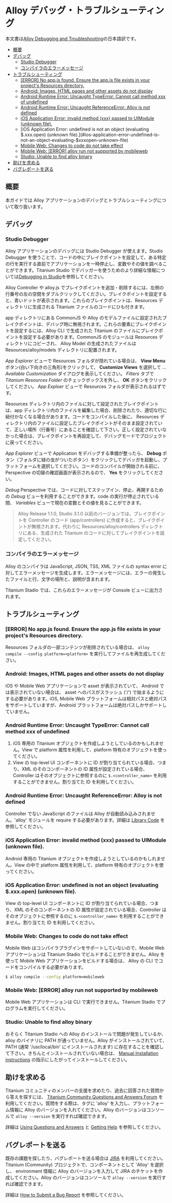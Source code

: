 Alloy デバッグ・トラブルシューティング
======================================

本文書は[Alloy Debugging and Troubleshooting](http://docs.appcelerator.com/titanium/3.0/#!/guide/Alloy_Debugging_and_Troubleshooting)の日本語訳です。


- [概要](#概要)
- [デバッグ](#デバッグ)
  - [Studio Debugger](#studio-debugger)
  - [コンパイラのエラーメッセージ](#コンパイラのエラーメッセージ)
- [トラブルシューティング](#トラブルシューティング)
  - [\[ERROR\] No app.js found. Ensure the app.js file exists in your project's Resources directory.](#error-no-appjs-found-ensure-the-appjs-file-exists-in-your-projects-resources-directory)
  - [Android: Images, HTML pages and other assets do not display](#android-images-html-pages-and-other-assets-do-not-display)
  - [Android Runtime Error: Uncaught TypeError: Cannot call method xxx of undefined](#android-runtime-error-uncaught-typeerror-cannot-call-method-xxx-of-undefined)
  - [Android Runtime Error: Uncaught ReferenceError: Alloy is not defined](#android-runtime-error-uncaught-referenceerror-alloy-is-not-defined)
  - [iOS Application Error: invalid method (xxx) passed to UIModule (unknown file).](#ios-application-error-invalid-method-xxx-passed-to-uimodule-unknown-file)
  - [iOS Application Error: undefined is not an object (evaluating $.xxx.open) (unknown file).](#ios-application-error-undefined-is-not-an-object-evaluating-$xxxopen-unknown-file)
  - [Mobile Web: Changes to code do not take effect](#mobile-web-changes-to-code-do-not-take-effect)
  - [Mobile Web: [ERROR] alloy run not supported by mobileweb](#mobile-web-error-alloy-run-not-supported-by-mobileweb)
  - [Studio: Unable to find alloy binary](#studio-unable-to-find-alloy-binary)
- [助けを求める](#助けを求める)
- [バグレポートを送る](#バグレポートを送る)


概要
----

本ガイドでは Alloy アプリケーションのデバッグとトラブルシューティングについて取り扱います。

<!--
This guide covers debugging and troubleshooting Alloy applications.
-->

デバッグ
--------

### Studio Debugger

Alloy アプリケーションのデバッグには Studio Debugger が使えます。Studio Debugger を使うことで、コードの中にブレイクポイントを設定して、ある特定の行を実行する直前でアプリケーションを一時停止し、変数やその値を調べることができます。Titanium Studio でデバッガーを使うためのより詳細な情報については[Debugging in Studio](http://docs.appcelerator.com/titanium/3.0/#!/guide/Debugging_in_Studio)を参照してください。

<!--
The Studio debugger can be utilized to debug your Alloy application. The Studio debugger allows you to set breakpoints in your code to pause your application before it executes a line and to examine variables and their values. Review Debugging in Studio for detailed information about using the debugger in Studio.
-->

Alloy Controller や alloy.js でブレイクポイントを追加・削除するには、左側の行番号の左の空間をダブルクリックしてください。ブレイクポイントを設定すると、青いドットが表示されます。これらのブレイクポイントは、Resources ディレクトリに生成される Titanium ファイルのコードにひも付きます。

<!--
Create breakpoints in your Alloy Controllers or alloy.js file by double-clicking in the left margin on the left side of a line number to add or remove a breakpoint. A blue dot appears for your breakpoint. These breakpoints map to the code in the generated Titanium file located in the Resources directory.
-->

app ディレクトリにある CommonJS や Alloy のモデルファイルに設定されたブレイクポイントは、デバッグ時に無視されます。これらの要素にブレイクポイントを設定するには、Alloy CLI で生成された Titanium のファイルにブレイクポイントを設定する必要があります。CommonJS のモジュールは Resources ディレクトリにコピーされ、 Alloy Model の生成されたファイルは Resources/alloy/models ディレクトリに配置されます。

<!--
Breakpoints set in the CommonJS modules and Alloy Model files in the app directory are ignored during debugging. To add breakpoints for these items, you need to add the breakpoints to the generated Titanium files created by the Alloy CLI. The CommonJS modules are copied to the Resources directory and the generated Alloy Model files are located in the Resources/alloy/models directory.
-->

*App Explorer* ビューで Resources フォルダが隠れている場合は、 **View Menu** ボタン(白い下向きの三角形)をクリックして、 **Customize Views** を選択して ... *Available Customization* ダイアログを表示してください。 *Filters* タブで *Titanium Resources Folder* のチェックボックスを外し、 **OK** ボタンをクリックしてください。 *App Exploer* ビューで Resources フォルダが表示されるはずです。

<!--
If your Resources folder is hidden, in the App Explorer view, click the View Menu button (white triangle pointing down) and select Customize Views..., then the Available Customizations dialog appears. In the Filters tab, uncheck the Titanium Resources Folder checkbox, then click the OK button. The Resources folder should appear in the App Explorer view.
-->

Resources ディレクトリ内のファイルに対して設定されたブレイクポイントは、app ディレクトリ内のファイルを編集した場合、削除されたり、適切な行に紐付かなくなる場合があります。コードをコンパイルした後に、 Resources ディレクトリ内のファイルに設定したブレイクポイントがそのまま設定されていて、正しい場所（行番号）にあることを確認して下さい。正しく設定されていなかった場合は、ブレイクポイントを再設定して、デバッグモードでプロジェクトに戻ってください。

<!--
Breakpoints set in the files in the Resources directory may be cleared or not mapped to the correct line number if you modify any of the files in the app directory. After your code has been compiled, confirm that the breakpoints set in the files in the Resources directory are still set and in the correct location (line number). If not, clear and reset your breakpoints, then rerun the project in debug mode.
-->

*App Explorer* ビューで Application をデバッグする準備が整ったら、 **Debug** ボタン（フォルダに緑の虫がついたボタン）をクリックしてデバッガを起動し、プラットフォームを選択してください。コードのコンパイルが開始される前に、 Perspective の切替の確認画面が表示されるので、 **Yes** をクリックしてください。

<!--
When you are ready to debug your application, in the App Explorer view, run the debugger by clicking on the Debug button (green bug with a folder) and select a platform. Before the code starts to compile, a dialog appears asking to switch the perspective. Click the Yes button.
-->

*Debug* Perspective では、コードに対してステップイン、停止、再開するための *Debug* ビューを利用することができます。code の実行が停止されている間、 *Variables* ビューで現在の変数とその値を見ることができます。

<!--
In the Debug perspective, you can use the Debug view to step into, pause or resume your code. While your code is paused, in the Variables view, you can view your current variables and their values.
-->

> Alloy Release 1.1.0, Studio 3.1.0 以前のバージョンでは、ブレイクポイントを Controller のコード (app/controllers) に作成すると、ブレイクポイントが無視されます。代わりに Resources/alloy/controllers ディレクトリにある、生成された Titanium のコードに対してブレイクポイントを設定してください。

<!--
> Prior to Alloy Release 1.1.0 and Studio 3.1.0, if you create breakpoints in your controller code (app/controllers), your breakpoints are ignored. Instead, place your breakpoints in the generated Titanium code located in the Resources/alloy/controllers directory.
-->

### コンパイラのエラーメッセージ

Alloy のコンパイラは JavaScript, JSON, TSS, XML ファイルの syntax error に対してエラーメッセージを生成します。エラーメッセージには、エラーの発生したファイルと行、文字の場所と、説明が含まれます。

Titanium Stadio では、これらのエラーメッセージが Console ビューに出力されます。

<!--
The Alloy compiler generates error messages for syntax errors in the JavaScript, JSON, TSS and XML files. The error messages report the file, line and character position, and a description of the error.

In Studio, these error messages output to the Console View.
-->

トラブルシューティング
----------------------

### [ERROR] No app.js found. Ensure the app.js file exists in your project's Resources directory.

Resources フォルダの一部コンテンツが削除されている場合は、 ```alloy compile --config platform=<platform>``` を実行してファイルを再生成してください。

<!--
If part of the contents of your Resources folder were deleted, run ```alloy compile --config platform=<platform>``` to regenerate the missing files.
-->

### Android: Images, HTML pages and other assets do not display

iOS や Mobile Web アプリケーションで asset が表示されていて、 Android では表示されていない場合は、 asset へのパスがスラッシュ ('/') で始まるようにする必要があります。iOS, Mobile Web プラットフォームは相対パスと絶対パスをサポートしていますが、Android プラットフォームは絶対パスしかサポートしていません。

<!--
If assets are being displayed for iOS and Mobile Web applications and not Android applications, the path to the asset needs to be preceded by a slash ('/'). The iOS and Mobile Web platform can accept relative and absolute paths, but the Android platform requires an absolute path.
-->

### Android Runtime Error: Uncaught TypeError: Cannot call method xxx of undefined

1. iOS 専用の Titanium オブジェクトを作成しようとしているのかもしれません。View で platform 属性を利用して、platform 特有のオブジェクトを使ってください。
2. View の top-level UI コンポーネントに ID が割り当てられている場合、つまり、XML のそのコンポーネントの ID 属性が設定されている場合、Controller はそのオブジェクトに参照するのに ```$.<controller_name>``` を利用することができません。割り当てた ID を利用してください。

<!--
1. You might be trying to create an iOS-only Titanium object. Use the platform attribute in the view to enforce platform-specific objects.
2. If the top-level UI component in your view has an assigned ID, that is, the id attribute in the XML markup is defined for that component, the controller cannot use $.<controller_name> to reference it. It needs to use the assigned ID.
-->

### Android Runtime Error: Uncaught ReferenceError: Alloy is not defined

Controller でない JavaScript のファイルは Alloy が自動読み込みされません。'alloy' モジュールを require する必要があります。詳細は [Library Code](http://docs.appcelerator.com/titanium/3.0/#!/guide/Alloy_Controllers-section-34636384_AlloyControllers-LibraryCodeandCommonJSModules) を参照してください。

<!--
Non-controller JavaScript files are not automatically wrapped by Alloy. You need to require the 'alloy' module. See Library Code for more information.
-->

### iOS Application Error: invalid method (xxx) passed to UIModule (unknown file).

Android 専用の Titanium オブジェクトを作成しようとしているのかもしれません。View の中で platform 属性を利用して、platform 特有のオブジェクトを使ってください。

<!--
You might be trying to create an Android-only Titanium object. Use the platform attribute in the view to enforce platform-specific objects.
-->

### iOS Application Error: undefined is not an object (evaluating $.xxx.open) (unknown file).

View の top-level UI コンポーネントに ID が割り当てられている場合、つまり、XML のそのコンポーネントの ID 属性が設定されている場合、Controller はそのオブジェクトに参照するのに ```$.<controller_name>``` を利用することができません。割り当てた ID を利用してください。

<!--
If the top-level UI component in your view has an assigned ID, that is, the id attribute in the XML markup is defined for that component, the controller cannot use $.<controller_name> to reference it. It needs to use the assigned ID.
-->

### Mobile Web: Changes to code do not take effect

Mobile Web はコンパイラプラグインをサポートしていないので、Mobile Web アプリケーションは Titanium Stadio でビルドすることができません。Alloy を使って Mobile Web アプリケーションをビルドする場合は、 Alloy の CLI でコードをコンパイルする必要があります。

<!--
Mobile Web applications cannot be built in Studio, since Mobile Web does not support compiler plugins. If you are building a Mobile Web application using Alloy, you need to compile the code using the Alloy command-line interface:
-->

```bash
$ alloy compile --config platform=mobileweb 
```

### Mobile Web: [ERROR] alloy run not supported by mobileweb

Mobile Web アプリケーションは CLI で実行できません。Titanium Stadio でプログラムを実行してください。

<!--
Mobile Web applications cannot run from the command-line interface. Run the program from Studio.
-->

### Studio: Unable to find alloy binary

おそらく Titanium Stadio への Alloy のインストールで問題が発生しているか、 alloy のバイナリに PATH が通っていません。Alloy がインストールされていて、 PATH (通常 '/usr/local/bin' にインストールされます) に存在することを確認して下さい。きちんとインストールされていない場合は、 [Manual Installation instructions](http://docs.appcelerator.com/titanium/3.0/#!/guide/Alloy_Quick_Start-section-34636229_AlloyQuickStart-Command-LineInterfaceInstallation) の指示にしたがってインストールしてください。

<!--
There was probably an issue installing Alloy with Studio or the alloy binary is not in your PATH. Check to see if alloy is installed and is in your PATH (usually in '/usr/local/bin') or follow the Manual Installation instructions to install it.
-->

助けを求める
------------

Titanium コミュニティのメンバーの支援を求めたり、過去に回答された質問から答えを探すには、 [Titanium Community Questions and Answers Forum](http://developer.appcelerator.com/questions/newest) を利用してください。質問をする際は、タグに 'alloy' を入力し、プラットフォーム情報に Alloy のバージョンを入れてください。Alloy のバージョンはコンソールで ```alloy --version``` を実行すれば確認できます。

詳細は [Using Questions and Answers](http://docs.appcelerator.com/titanium/3.0/#!/guide/Using_Questions_and_Answers) と [Getting Help](http://docs.appcelerator.com/titanium/3.0/#!/guide/Getting_Help) を参照してください。

<!--
Use the Titanium Community Questions and Answers Forum to receive assistance from Titanium Community members or find an answer to a previously answered question. Enter 'alloy' as a tag and include the Alloy version as part of the platform information included in the question. To get the Alloy version, run the alloy --version command in a console.

Refer to Using Questions and Answers and Getting Help for more information.
-->

バグレポートを送る
------------------

既存の課題を探したり、バグレポートを送る場合は [JIRA](https://jira.appcelerator.org/secure/Dashboard.jspa) を利用してください。Titanium (Community) プロジェクトで、コンポーネントとして 'Alloy' を選択し、 environment 情報に Alloy のバージョンを入力して JIRA のチケットを作成してください。Alloy のバージョンはコンソールで ```alloy --version``` を実行すれば確認できます。

詳細は [How to Submit a Bug Report](http://docs.appcelerator.com/titanium/3.0/#!/guide/How_to_Submit_a_Bug_Report) を参照してください。

<!--
Use JIRA to search for existing issues or submit a bug report. Select 'Alloy' as the component when submitting a Titanium Community JIRA ticket and include the Alloy version as part of the environment information. To get the Alloy version, run the alloy --version command in a console.

Refer to How to Submit a Bug Report for more information.
-->